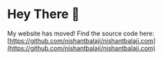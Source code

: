 # Hey There 👋

My website has moved! Find the source code here: [https://github.com/nishantbalaji/nishantbalaji.com](https://github.com/nishantbalaji/nishantbalaji.com)
